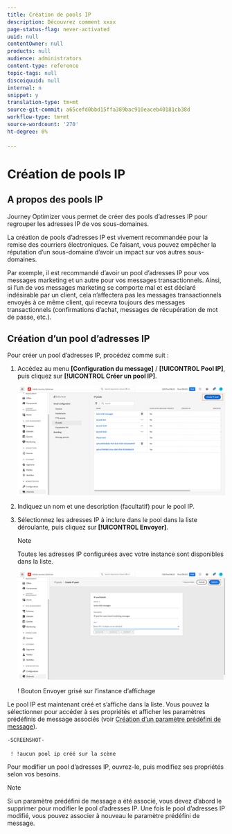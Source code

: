 ```yaml
---
title: Création de pools IP
description: Découvrez comment xxxx
page-status-flag: never-activated
uuid: null
contentOwner: null
products: null
audience: administrators
content-type: reference
topic-tags: null
discoiquuid: null
internal: n
snippet: y
translation-type: tm+mt
source-git-commit: a65cefd0bbd15ffa389bac910eaceb40181cb38d
workflow-type: tm+mt
source-wordcount: '270'
ht-degree: 0%

---
```



# Création de pools IP

## A propos des pools IP

Journey Optimizer vous permet de créer des pools d’adresses IP pour regrouper les adresses IP de vos sous-domaines.

La création de pools d’adresses IP est vivement recommandée pour la remise des courriers électroniques. Ce faisant, vous pouvez empêcher la réputation d’un sous-domaine d’avoir un impact sur vos autres sous-domaines.

Par exemple, il est recommandé d’avoir un pool d’adresses IP pour vos messages marketing et un autre pour vos messages transactionnels. Ainsi, si l’un de vos messages marketing se comporte mal et est déclaré indésirable par un client, cela n’affectera pas les messages transactionnels envoyés à ce même client, qui recevra toujours des messages transactionnels (confirmations d’achat, messages de récupération de mot de passe, etc.).

## Création d’un pool d’adresses IP

Pour créer un pool d’adresses IP, procédez comme suit :

1. Accédez au menu **[Configuration du message]** / **[!UICONTROL Pool IP]**, puis cliquez sur **[!UICONTROL Créer un pool IP]**.

   ![](../assets/ip-pool-create.png)

1. Indiquez un nom et une description (facultatif) pour le pool IP.

1. Sélectionnez les adresses IP à inclure dans le pool dans la liste déroulante, puis cliquez sur **[!UICONTROL Envoyer]**.

   >[!NOTE]
   >
   >Toutes les adresses IP configurées avec votre instance sont disponibles dans la liste.

   ![](../assets/ip-pool-config.png)

   ! Bouton Envoyer grisé sur l’instance d’affichage

Le pool IP est maintenant créé et s’affiche dans la liste. Vous pouvez la sélectionner pour accéder à ses propriétés et afficher les paramètres prédéfinis de message associés (voir [Création d’un paramètre prédéfini de message](message-presets.md)).

    -SCREENSHOT-
    
     ! !aucun pool ip créé sur la scène 

Pour modifier un pool d’adresses IP, ouvrez-le, puis modifiez ses propriétés selon vos besoins.

>[!NOTE]
>
>Si un paramètre prédéfini de message a été associé, vous devez d’abord le supprimer pour modifier le pool d’adresses IP. Une fois le pool d’adresses IP modifié, vous pouvez associer à nouveau le paramètre prédéfini de message.
